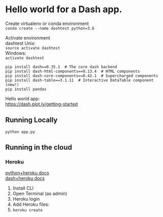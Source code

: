 

# Hello world for a Dash app. 

Create virtualenv or conda environment  
`conda create --name dashtest python=3.6`  

Activate environment  
dashtest
Unix:  
`source activate dashtest`  
Windows:   
`activate dashtest`  

`pip install dash==0.35.1  # The core dash backend`  
`pip install dash-html-components==0.13.4  # HTML components`  
`pip install dash-core-components==0.42.1  # Supercharged components`  
`pip install dash-table==3.1.11  # Interactive DataTable component (new!)`  
`pip install pandas`

Hello world app:  
https://dash.plot.ly/getting-started

## Running Locally
`python app.py`


## Running in the cloud

### Heroku
[python+heroku docs](https://devcenter.heroku.com/articles/getting-started-with-python)   
[dash+heroku docs](https://dash.plot.ly/deployment)  

1. Install CLI
2. Open Terminal (as admin)
3. Heroku login
4. Add Heroku files: 
5. `heroku create`

